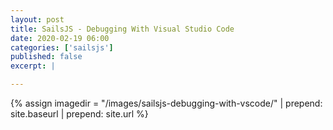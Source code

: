 ```yaml
---
layout: post
title: SailsJS - Debugging With Visual Studio Code
date: 2020-02-19 06:00
categories: ['sailsjs']
published: false
excerpt: |

---
```


{% assign imagedir = "/images/sailsjs-debugging-with-vscode/" | prepend: site.baseurl | prepend: site.url %}


